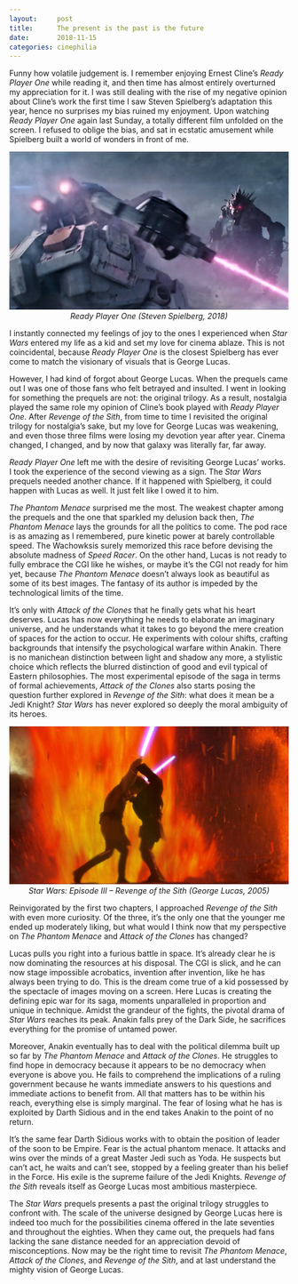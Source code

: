 ```yaml
---
layout:     post
title:      The present is the past is the future
date:       2018-11-15
categories: cinephilia
---
```


Funny how volatile judgement is. I remember enjoying Ernest Cline’s *Ready
Player One* while reading it, and then time has almost entirely overturned my
appreciation for it. I was still dealing with the rise of my negative opinion
about Cline’s work the first time I saw Steven Spielberg’s adaptation this year,
hence no surprises my bias ruined my enjoyment. Upon watching *Ready Player One*
again last Sunday, a totally different film unfolded on the screen. I refused to
oblige the bias, and sat in ecstatic amusement while Spielberg built a world of
wonders in front of me.

<!--more-->

<p align="center">
    <img src="/media/2018-11-14-ready_player_one.jpg">
    <br/>
    <em>Ready Player One (Steven Spielberg, 2018)</em>
</p>

I instantly connected my feelings of joy to the ones I experienced when *Star
Wars* entered my life as a kid and set my love for cinema ablaze. This is not
coincidental, because *Ready Player One* is the closest Spielberg has ever come
to match the visionary of visuals that is George Lucas.

However, I had kind of forgot about George Lucas. When the prequels came out
I was one of those fans who felt betrayed and insulted. I went in looking for
something the prequels are not: the original trilogy. As a result, nostalgia
played the same role my opinion of Cline’s book played with *Ready Player One*.
After *Revenge of the Sith*, from time to time I revisited the original trilogy
for nostalgia’s sake, but my love for George Lucas was weakening, and even those
three films were losing my devotion year after year. Cinema changed, I changed,
and by now that galaxy was literally far, far away.

*Ready Player One* left me with the desire of revisiting George Lucas’ works.
I took the experience of the second viewing as a sign. The *Star Wars* prequels
needed another chance. If it happened with Spielberg, it could happen with Lucas
as well. It just felt like I owed it to him.

*The Phantom Menace* surprised me the most. The weakest chapter among the
prequels and the one that sparkled my delusion back then, *The Phantom Menace*
lays the grounds for all the politics to come. The pod race is as amazing as
I remembered, pure kinetic power at barely controllable speed. The Wachowksis
surely memorized this race before devising the absolute madness of *Speed
Racer*. On the other hand, Lucas is not ready to fully embrace the CGI like he
wishes, or maybe it’s the CGI not ready for him yet, because *The Phantom
Menace* doesn’t always look as beautiful as some of its best images. The fantasy
of its author is impeded by the technological limits of the time.

It’s only with *Attack of the Clones* that he finally gets what his heart
deserves. Lucas has now everything he needs to elaborate an imaginary universe,
and he understands what it takes to go beyond the mere creation of spaces for
the action to occur. He experiments with colour shifts, crafting backgrounds
that intensify the psychological warfare within Anakin. There is no manichean
distinction between light and shadow any more, a stylistic choice which reflects
the blurred distinction of good and evil typical of Eastern philosophies. The
most experimental episode of the saga in terms of formal achievements, *Attack
of the Clones* also starts posing the question further explored in *Revenge of
the Sith*: what does it mean be a Jedi Knight? *Star Wars* has never explored so
deeply the moral ambiguity of its heroes.

<p align="center">
    <img src="/media/2018-11-14-star_wars.jpg">
    <br/>
    <em>Star Wars: Episode III – Revenge of the Sith (George Lucas, 2005)</em>
</p>

Reinvigorated by the first two chapters, I approached *Revenge of the Sith* with
even more curiosity. Of the three, it’s the only one that the younger me ended
up moderately liking, but what would I think now that my perspective on *The
Phantom Menace* and *Attack of the Clones* has changed?

Lucas pulls you right into a furious battle in space. It’s already clear he is
now dominating the resources at his disposal. The CGI is slick, and he can now
stage impossible acrobatics, invention after invention, like he has always been
trying to do. This is the dream come true of a kid possessed by the spectacle of
images moving on a screen. Here Lucas is creating the defining epic war for its
saga, moments unparalleled in proportion and unique in technique. Amidst the
grandeur of the fights, the pivotal drama of *Star Wars* reaches its peak.
Anakin falls prey of the Dark Side, he sacrifices everything for the promise of
untamed power.

Moreover, Anakin eventually has to deal with the political dilemma built up so
far by *The Phantom Menace* and *Attack of the Clones*. He struggles to find
hope in democracy because it appears to be no democracy when everyone is above
you. He fails to comprehend the implications of a ruling government because he
wants immediate answers to his questions and immediate actions to benefit from.
All that matters has to be within his reach, everything else is simply marginal.
The fear of losing what he has is exploited by Darth Sidious and in the end
takes Anakin to the point of no return.

It’s the same fear Darth Sidious works with to obtain the position of leader of
the soon to be Empire. Fear is the actual phantom menace. It attacks and wins
over the minds of a great Master Jedi such as Yoda. He suspects but can’t act,
he waits and can’t see, stopped by a feeling greater than his belief in the
Force. His exile is the supreme failure of the Jedi Knights. *Revenge of the
Sith* reveals itself as George Lucas most ambitious masterpiece.

The *Star Wars* prequels presents a past the original trilogy struggles to
confront with. The scale of the universe designed by George Lucas here is indeed
too much for the possibilities cinema offered in the late seventies and
throughout the eighties. When they came out, the prequels had fans lacking the
sane distance needed for an appreciation devoid of misconceptions. Now may be
the right time to revisit *The Phantom Menace*, *Attack of the Clones*, and
*Revenge of the Sith*, and at last understand the mighty vision of George Lucas.
